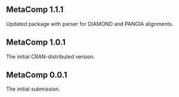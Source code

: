 ## MetaComp 1.1.1

Updated package with parser for DIAMOND and PANGIA alignments.

## MetaComp 1.0.1

The initial CRAN-distributed version.

## MetaComp 0.0.1

The initial submission.